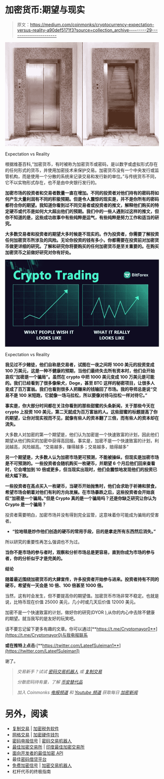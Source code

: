 # 加密货币:期望与现实

> 原文：<https://medium.com/coinmonks/cryptocurrency-expectation-versus-reality-a90def5171f3?source=collection_archive---------29----------------------->

![](img/982d903cee759e009d416a80642d93cc.png)

Expectation vs Reality

根据维基百科,“加密货币，有时被称为加密货币或密码，是以数字或虚拟形式存在的任何形式的货币，并使用加密技术来保护交易。加密货币没有一个中央发行或监管机构，而是使用一个分散的系统来记录交易和发行新的单位。”与传统货币不同，它不以实物形式存在，也不是由中央银行发行的。

**加密市场的投资者和交易者数量一直在增加。不同的投资者对他们持有的密码将如何产生大量利润有不同的积极预期。但是令人震惊的现实是，并不是你所有的密码都符合你的期望。我知道你看到过不同交易者或投资者的推文，解释他们购买的特定硬币或代币是如何大大超出他们的预期。我们中的一些人遇到过这样的推文，但你不知道的是，这些成功故事中有些纯粹是运气，有些纯粹是努力工作和适当的研究。**

**大多数交易者和投资者的期望大多时候是不现实的。作为投资者，你需要了解投资任何加密货币所涉及的风险。无论你投资的钱有多小，你都需要在投资前对加密货币做更详细的研究。了解和研究你将要购买的任何加密货币是至关重要的。在购买加密货币之前做好研究对你有好处。**

![](img/8cd7c413011415063ee38009008d3a62.png)

Expectation vs Reality

**我见过不少赌徒，他们自称是交易者，试图在一夜之间将 1000 美元的投资变成 100 万美元，这是一种不健康的预期，当他们最终失去所有资本时，他们会开始哀叹“加密是一个骗局”。虽然在 crypto 中把 1000 美元变成 100 万美元是可能的。我们已经看到了很多像柴犬，Doge，甚至 BTC 这样的秘密项目，让很多人变成了百万富翁。我们也看到很多人把赚来的钱输回了市场。我的导师总是说“交易不是 100 米短跑，它就像一场马拉松，所以要像对待马拉松一样对待它。”**

**事实是，你大部分时间都在关注你看到的那些甜蜜的头条新闻，关于那些今天在 crypto 上投资 100 美元，第二天就成为百万富翁的人。这些甜蜜的标题提高了你的期望，让你对现实视而不见，就像有些人的资本翻了三倍，而有些人的资本却在流失。**

大多数人对加密的第一个期望是，他们认为加密是一个快速致富的计划，因此他们期望从他们购买的加密中获得高回报。事实是，加密不是一个快速致富的计划，利润越高，风险越高。“交易越多，赚得越多；交易越多，赔得越多”

**另一个期望是，大多数人认为加密市场更可预测，不能被操纵，但现实是加密市场是不可预测的。一些投资者会随机购买一枚硬币，并期望 6 个月后他们回来查看时，它会增加到 10 倍或更多，但当现实出现时，他们会震惊地发现他们的投资已经大幅下跌。**

**一些投资者在高点买入一枚硬币，当硬币开始抛售时，他们会求助于祈祷和禁食，希望市场会朝着对他们有利的方向发展。在市场暴跌之后，这些投资者会开始哀叹“加密是一个骗局。”但是 Crypto 真的是一个骗局吗？还是你缺乏研究让你认为 Crypto 是一个骗局？**

投资者需要明白，加密市场并没有得到完全监管，这意味着你可能成为骗局的受害者。

*   **“拉地毯是炒作他们创造的硬币的常用手段，目的是拿走所有东西然后消失。”**

所以研究的重要性再怎么强调也不为过。

**当你不是市场的参与者时，观察和分析市场总是更容易，直到你成为市场的参与者，你的分析似乎才是完美的。**

**结论**

**随着最近围绕加密货币的大肆宣传，许多投资者开始参与进来。投资者持有不同的硬币，希望有一天会是 10 倍、100 倍甚至 1000 倍。**

当然，这有时会发生，但不要提高你的期望值。加密货币市场非常不稳定。也就是说，比特币现在价值 25000 美元，几小时或几天后价值 12000 美元。

加密不是一个快速致富的计划，做好你的研究(DYOR ),从你的内心中去除不健康的期望。就当我写的是友好的玩笑吧。

请不要忘记留下更多有趣的文章。你可以通过[**https://t.me/Cryptomayor0**](https://t.me/Cryptomayor0)与我电报联系

**或在推特上点击:**[**https://twitter.com/LateefSuleiman1**](https://twitter.com/LateefSuleiman1)

谢了。

> *交易新手？试试* [*密码交易机器人*](/coinmonks/crypto-trading-bot-c2ffce8acb2a) *或* [*复制交易*](/coinmonks/top-10-crypto-copy-trading-platforms-for-beginners-d0c37c7d698c)
> 
> *分散密码持有量，了解* [*币安替代品*](https://coincodecap.com/binance-alternatives)
> 
> *加入 Coinmonks* [*电报频道*](https://t.me/coincodecap) *和* [*Youtube 频道*](https://www.youtube.com/c/coinmonks/videos) *获取每日* [*加密新闻*](http://coincodecap.com/)

# 另外，阅读

*   [复制交易](/coinmonks/top-10-crypto-copy-trading-platforms-for-beginners-d0c37c7d698c) | [加密税务软件](/coinmonks/crypto-tax-software-ed4b4810e338)
*   [网格交易](https://coincodecap.com/grid-trading) | [加密硬件钱包](/coinmonks/the-best-cryptocurrency-hardware-wallets-of-2020-e28b1c124069)
*   [密码电报信号](/coinmonks/top-3-telegram-channels-for-crypto-traders-in-2021-8385f4411ff4) | [密码交易机器人](/coinmonks/crypto-trading-bot-c2ffce8acb2a)
*   [最佳加密交易所](/coinmonks/crypto-exchange-dd2f9d6f3769) | [印度最佳加密交易所](/coinmonks/bitcoin-exchange-in-india-7f1fe79715c9)
*   [面向开发者的最佳加密 API](/coinmonks/best-crypto-apis-for-developers-5efe3a597a9f)
*   最佳[密码借贷平台](/coinmonks/top-5-crypto-lending-platforms-in-2020-that-you-need-to-know-a1b675cec3fa)
*   [免费加密信号](/coinmonks/free-crypto-signals-48b25e61a8da) | [加密交易机器人](/coinmonks/crypto-trading-bot-c2ffce8acb2a)
*   杠杆代币的终极指南